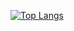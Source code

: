 <!--
**RoboKamu/RoboKamu** is a ✨ _special_ ✨ repository because its `README.md` (this file) appears on your GitHub profile.

Here are some ideas to get you started:

- 🔭 I’m currently working on ...
- 🌱 I’m currently learning ...
- 👯 I’m looking to collaborate on ...
- 🤔 I’m looking for help with ...
- 💬 Ask me about ...
- 📫 How to reach me: ...
- 😄 Pronouns: ...
- ⚡ Fun fact: ...
-->
 
[![Top Langs](https://github-readme-stats-robokamus-projects.vercel.app/api/top-langs/?username=RoboKamu&count_private=true&layout=donut&hide=java,makefile,javascript,scss,css,html&theme=gruvbox)](https://github.com/anuraghazra/github-readme-stats)

